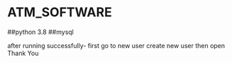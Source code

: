 # ATM_SOFTWARE


##python 3.8
##mysql 

after running successfully-
first go to new user create new user then open
Thank You
